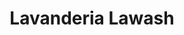 ---
title: "Lavanderia Lawash"
url: /sant-feliu-de-llobregat/lavanderia-lawash/
shop: lavandería
---